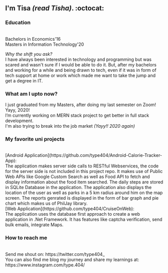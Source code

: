 ## I'm Tisa _(read Tisha)_. :octocat: ##

### Education ###
<br/>
Bachelors in Economics'16
 <br/>
Masters in Information Technology'20
 <br/>
 
 _Why the shift you ask?_
 <br/>
 I have always been interested in technology and programming but was scared and wasn't sure if I would be able to do it. But, after my bachelors and working for a while and being drawn to tech, even if it was in form of tech support at home or work which made me want to take the jump and get a degree in IT. 
 
 ### What am I upto now? ###
 I just graduated from my Masters, after doing my last semester on Zoom! Yayy, 2020! 
 <br/>
 I’m currently working on MERN stack project to get better in full stack development.
 <br/>
 I'm also trying to break into the job market _(Yayy!! 2020 again)_
 
### My favorite uni projects ###
 <br/>
[Android Application](https://github.com/type404/Android-Calorie-Tracker-App): 
<br/> The application makes server side calls to RESTful Webservices, the code for the server side is not included in this project repo. It makes use of Public Web APIs like Google Custom Search as well as Food API to fetch and display information about the food item searched. The daily steps are stored in SQLite Database in the application. The application also displays the location of the user as well as parks in a 5 km radius around him on the map screen. The reports genrated is displayed in the form of bar graph and pie chart which makes us of PhilJay library.
<br/>
[Web Application](https://github.com/type404/CruiseOnWeb):
<br/> The application uses the database first approach to create a web application in .Net Framework. It has features like captcha verification, send bulk emails, integrate Maps. 


### How to reach me ###
<br/>
Send me shout on: https://twitter.com/type404_ 
<br/>
You can also find me blog my journey and share my learnings at: https://www.instagram.com/type.404/
 

<!--
**type404/type404** is a ✨ _special_ ✨ repository because its `README.md` (this file) appears on your GitHub profile.

- 🔭 I’m currently working on ...
- 🌱 I’m currently learning ...
- 👯 I’m looking to collaborate on ...
- 🤔 I’m looking for help with ...
- 💬 Ask me about ...
- 📫 How to reach me: ...
- 😄 Pronouns: ...
- ⚡ Fun fact: ...
-->
